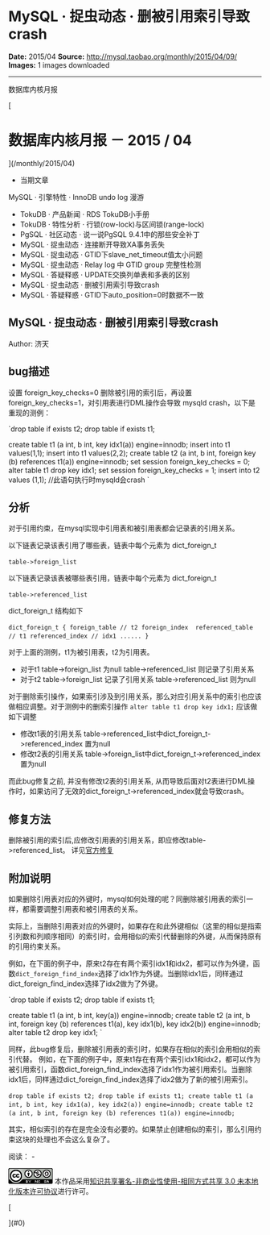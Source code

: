 # MySQL · 捉虫动态 · 删被引用索引导致crash

**Date:** 2015/04
**Source:** http://mysql.taobao.org/monthly/2015/04/09/
**Images:** 1 images downloaded

---

数据库内核月报

 [
 # 数据库内核月报 － 2015 / 04
 ](/monthly/2015/04)

 * 当期文章

 MySQL · 引擎特性 · InnoDB undo log 漫游
* TokuDB · 产品新闻 · RDS TokuDB小手册
* TokuDB · 特性分析 · 行锁(row-lock)与区间锁(range-lock)
* PgSQL · 社区动态 · 说一说PgSQL 9.4.1中的那些安全补丁
* MySQL · 捉虫动态 · 连接断开导致XA事务丢失
* MySQL · 捉虫动态 · GTID下slave_net_timeout值太小问题
* MySQL · 捉虫动态 · Relay log 中 GTID group 完整性检测
* MySQL · 答疑释惑 · UPDATE交换列单表和多表的区别
* MySQL · 捉虫动态 · 删被引用索引导致crash
* MySQL · 答疑释惑 · GTID下auto_position=0时数据不一致

 ## MySQL · 捉虫动态 · 删被引用索引导致crash 
 Author: 济天 

 ## bug描述

设置 foreign_key_checks=0 删除被引用的索引后，再设置foreign_key_checks=1，对引用表进行DML操作会导致 mysqld crash，以下是重现的测例：

`drop table if exists t2;
drop table if exists t1;

create table t1 (a int, b int, key idx1(a)) engine=innodb;
insert into t1 values(1,1);
insert into t1 values(2,2);
create table t2 (a int, b int, foreign key (b) references t1(a)) engine=innodb;
set session foreign_key_checks = 0;
alter table t1 drop key idx1;
set session foreign_key_checks = 1;
insert into t2 values (1,1); //此语句执行时mysqld会crash
`
## 分析

对于引用约束，在mysql实现中引用表和被引用表都会记录表的引用关系。

以下链表记录该表引用了哪些表，链表中每个元素为 dict_foreign_t

`table->foreign_list 
`

以下链表记录该表被哪些表引用，链表中每个元素为 dict_foreign_t

`table->referenced_list
`

dict_foreign_t 结构如下

`dict_foreign_t
{
 foreign_table // t2
 foreign_index 
 referenced_table // t1
 referenced_index // idx1
 ......
}
`

对于上面的测例，t1为被引用表，t2为引用表。

* 对于t1
table->foreign_list 为null
table->referenced_list 则记录了引用关系
* 对于t2
table->foreign_list 记录了引用关系
table->referenced_list 则为null

对于删除索引操作，如果索引涉及到引用关系，那么对应引用关系中的索引也应该做相应调整。对于测例中的删索引操作 `alter table t1 drop key idx1;` 应该做如下调整

* 修改t1表的引用关系
table->referenced_list中dict_foreign_t->referenced_index 置为null
* 修改t2表的引用关系
table->foreign_list中dict_foreign_t->referenced_index 置为null

而此bug修复之前, 并没有修改t2表的引用关系, 从而导致后面对t2表进行DML操作时，如果访问了无效的dict_foreign_t->referenced_index就会导致crash。

## 修复方法

删除被引用的索引后,应修改引用表的引用关系，即应修改table->referenced_list。
详见[官方修复](https://github.com/mysql/mysql-server/commit/dde1b32d9e292255d09dbbe15145b346fbc208f6)

## 附加说明
如果删除引用表对应的外键时，mysql如何处理的呢？同删除被引用表的索引一样，都需要调整引用表和被引用表的关系。

实际上，当删除引用表对应的外键时，如果存在和此外键相似（这里的相似是指索引列数和列顺序相同）的索引时，会用相似的索引代替删除的外键，从而保持原有的引用约束关系。

例如，在下面的例子中，原来t2存在有两个索引idx1和idx2，都可以作为外键，函数`dict_foreign_find_index`选择了idx1作为外键。当删除idx1后，同样通过dict_foreign_find_index选择了idx2做为了外键。

`drop table if exists t2;
drop table if exists t1;

create table t1 (a int, b int, key(a)) engine=innodb;
create table t2 (a int, b int, foreign key (b) references t1(a),
 key idx1(b), key idx2(b)) engine=innodb;
alter table t2 drop key idx1;
`

同样，此bug修复后，删除被引用表的索引时，如果存在相似的索引会用相似的索引代替。
例如，在下面的例子中，原来t1存在有两个索引idx1和idx2，都可以作为被引用索引，函数dict_foreign_find_index选择了idx1作为被引用索引。当删除idx1后，同样通过dict_foreign_find_index选择了idx2做为了新的被引用索引。

`drop table if exists t2;
drop table if exists t1;
create table t1 (a int, b int, key idx1(a), key
 idx2(a)) engine=innodb;
create table t2 (a int, b int,
 foreign key (b) references t1(a)) engine=innodb;
`

其实，相似索引的存在是完全没有必要的。如果禁止创建相似的索引，那么引用约束这块的处理也不会这么复杂了。

 阅读： - 

[![知识共享许可协议](.img/8232d49bd3e9_88x31.png)](http://creativecommons.org/licenses/by-nc-sa/3.0/)
本作品采用[知识共享署名-非商业性使用-相同方式共享 3.0 未本地化版本许可协议](http://creativecommons.org/licenses/by-nc-sa/3.0/)进行许可。

 [

 ](#0)